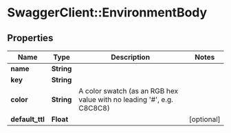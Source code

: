 # SwaggerClient::EnvironmentBody

## Properties
Name | Type | Description | Notes
------------ | ------------- | ------------- | -------------
**name** | **String** |  | 
**key** | **String** |  | 
**color** | **String** | A color swatch (as an RGB hex value with no leading &#39;#&#39;, e.g. C8C8C8) | 
**default_ttl** | **Float** |  | [optional] 


